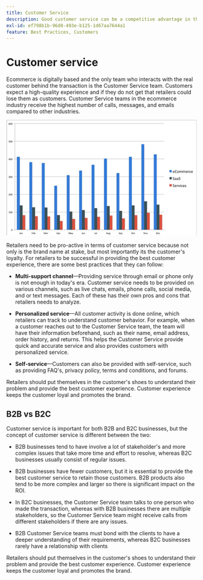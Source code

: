 ```yaml
---
title: Customer Service
description: Good customer service can be a competitive advantage in the ecommerce space.
exl-id: ef798b1b-96d0-493e-b125-1d67aa7644a1
feature: Best Practices, Customers
---
```

# Customer service

Ecommerce is digitally based and the only team who interacts with the real customer behind the transaction is the Customer Service team. Customers expect a high-quality experience and if they do not get that retailers could lose them as customers. Customer Service teams in the ecommerce industry receive the highest number of calls, messages, and emails compared to other industries.

![Customer service bar chart](../../assets/playbooks/customer-service-chart.png)

Retailers need to be pro-active in terms of customer service because not only is the brand name at stake, but most importantly its the customer's loyalty. For retailers to be successful in providing the best customer experience, there are some best practices that they can follow:

- **Multi-support channel**—Providing service through email or phone only is not enough in today's era. Customer service needs to be provided on various channels, such as live chats, emails, phone calls, social media, and or text messages. Each of these has their own pros and cons that retailers needs to analyze.

- **Personalized service**—All customer activity is done online, which retailers can track to understand customer behavior. For example, when a customer reaches out to the Customer Service team, the team will have their information beforehand, such as their name, email address, order history, and returns. This helps the Customer Service provide quick and accurate service and also provides customers with personalized service.

- **Self-service**—Customers can also be provided with self-service, such as providing FAQ's, privacy policy, terms and conditions, and forums.

Retailers should put themselves in the customer's shoes to understand their problem and provide the best customer experience. Customer experience keeps the customer loyal and promotes the brand.

## B2B vs B2C

Customer service is important for both B2B and B2C businesses, but the concept of customer service is different between the two:

- B2B businesses tend to have involve a lot of stakeholder's and more complex issues that take more time and effort to resolve, whereas B2C businesses usually consist of regular issues.

- B2B businesses have fewer customers, but it is essential to provide the best customer service to retain those customers. B2B products also tend to be more complex and larger so there is significant impact on the ROI.

- In B2C businesses, the Customer Service team talks to one person who made the transaction, whereas with B2B businesses there are multiple stakeholders, so the Customer Service team might receive calls from different stakeholders if there are any issues.

- B2B Customer Service teams must bond with the clients to have a deeper understanding of their requirements, whereas B2C businesses rarely have a relationship with clients

Retailers should put themselves in the customer's shoes to understand their problem and provide the best customer experience. Customer experience keeps the customer loyal and promotes the brand.
